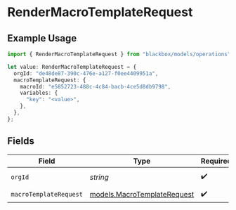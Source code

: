 # RenderMacroTemplateRequest

## Example Usage

```typescript
import { RenderMacroTemplateRequest } from "blackbox/models/operations";

let value: RenderMacroTemplateRequest = {
  orgId: "de48de87-390c-476e-a127-f0ee4409951a",
  macroTemplateRequest: {
    macroId: "e5852723-488c-4c84-bacb-4ce5d8db9798",
    variables: {
      "key": "<value>",
    },
  },
};
```

## Fields

| Field                                                               | Type                                                                | Required                                                            | Description                                                         |
| ------------------------------------------------------------------- | ------------------------------------------------------------------- | ------------------------------------------------------------------- | ------------------------------------------------------------------- |
| `orgId`                                                             | *string*                                                            | :heavy_check_mark:                                                  | Organization ID                                                     |
| `macroTemplateRequest`                                              | [models.MacroTemplateRequest](../../models/macrotemplaterequest.md) | :heavy_check_mark:                                                  | N/A                                                                 |